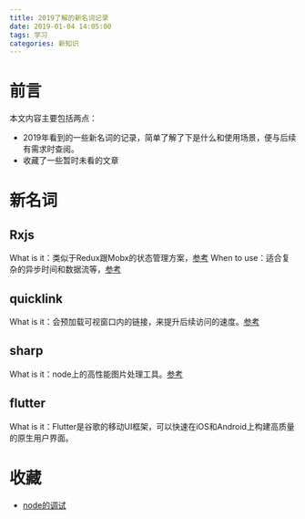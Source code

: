 ```yaml
---
title: 2019了解的新名词记录
date: 2019-01-04 14:05:00
tags: 学习
categories: 新知识
---
```

# 前言
本文内容主要包括两点：
* 2019年看到的一些新名词的记录，简单了解了下是什么和使用场景，便与后续有需求时查阅。
* 收藏了一些暂时未看的文章

# 新名词
## Rxjs
What is it：类似于Redux跟Mobx的状态管理方案，[参考](https://zhuanlan.zhihu.com/p/33382396)
When to use：适合复杂的异步时间和数据流等，[参考](https://www.v2ex.com/t/348135)

## quicklink
What is it：会预加载可视窗口内的链接，来提升后续访问的速度。[参考](https://juejin.im/post/5c21f8435188256d12597789)

## sharp
What is it：node上的高性能图片处理工具。[参考](https://github.com/lovell/sharp?utm_source=75weekly&utm_medium=75weekly)

## flutter
What is it：Flutter是谷歌的移动UI框架，可以快速在iOS和Android上构建高质量的原生用户界面。 

# 收藏
* [node的调试](https://mp.weixin.qq.com/s?__biz=MzA3NTYzODYzMg==&mid=2653579929&idx=1&sn=6d3abb730c63753615d0fc1d1233a2e6&chksm=84b3b89eb3c43188a4f2818f8ced5d811e5b41af4a1456a4f6361b8aa9e75ddbeaf0b59486f8&scene=0&xtrack=1&ascene=7&devicetype=android-27&version=2607033c&)
